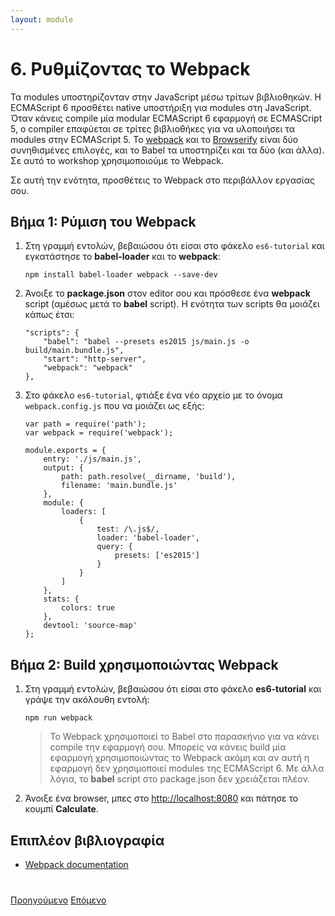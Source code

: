 ```yaml
---
layout: module
---
```

# 6. Ρυθμίζοντας το Webpack

Τα modules υποστηρίζονταν στην JavaScript μέσω τρίτων βιβλιοθηκών. Η ECMAScript 6 προσθέτει native υποστήριξη για modules στη JavaScript. Όταν κάνεις compile μία modular ECMAScript 6 εφαρμογή σε ECMASCript 5, ο compiler επαφύεται σε τρίτες βιβλιοθήκες για να υλοποιήσει τα modules στην ECMAScript 5. Το [webpack](http://webpack.github.io/) και το [Browserify](http://browserify.org/) είναι δύο συνηθισμένες επιλογές, και το Babel τα υποστηρίζει και τα δύο (και άλλα). Σε αυτό το workshop χρησιμοποιούμε το Webpack.

Σε αυτή την ενότητα, προσθέτεις το Webpack στο περιβάλλον εργασίας σου.

## Βήμα 1: Ρύμιση του Webpack

1. Στη γραμμή εντολών, βεβαιώσου ότι είσαι στο φάκελο `es6-tutorial` και εγκατάστησε το **babel-loader** και το **webpack**:
   
   	```
   	npm install babel-loader webpack --save-dev
   	```

1. Άνοιξε το **package.json** στον editor σου και πρόσθεσε ένα **webpack** script (αμέσως μετά το **babel** script). Η ενότητα των scripts θα μοιάζει κάπως έτσι:

    ```
    "scripts": {
        "babel": "babel --presets es2015 js/main.js -o build/main.bundle.js",
	    "start": "http-server",
        "webpack": "webpack"
    },
    ```
    
1. Στο φάκελο `es6-tutorial`, φτιάξε ένα νέο αρχείο με το όνομα `webpack.config.js` που να μοιάζει ως εξής:
     
     ```
     var path = require('path');
     var webpack = require('webpack');
     
     module.exports = {
         entry: './js/main.js',
         output: {
             path: path.resolve(__dirname, 'build'),
             filename: 'main.bundle.js'
         },
         module: {
             loaders: [
                 {
                     test: /\.js$/,
                     loader: 'babel-loader',
                     query: {
                         presets: ['es2015']
                     }
                 }
             ]
         },
         stats: {
             colors: true
         },
         devtool: 'source-map'
     };
     ```

## Βήμα 2: Build χρησιμοποιώντας Webpack

1. Στη γραμμή εντολών, βεβαιώσου ότι είσαι στο φάκελο **es6-tutorial** και γράψε την ακόλουθη εντολή:
  
	```
    npm run webpack
	```
	
	> Το Webpack χρησιμοποιεί το Babel στο παρασκήνιο για να κάνει compile την εφαρμογή σου. Μπορείς να κάνεις build μία εφαρμογή χρησιμοποιώντας το Webpack ακόμη και αν αυτή η εφαρμογή δεν χρησιμοποιεί modules της ECMAScript 6. Με άλλα λόγια, το **babel** script στο package.json δεν χρειάζεται πλέον.

1. Άνοιξε ένα browser, μπες στο [http://localhost:8080](http://localhost:8080) και πάτησε το κουμπί **Calculate**.

## Επιπλέον βιβλιογραφία

- [Webpack documentation](http://webpack.github.io/docs/)

<div class="row" style="margin-top:40px;">
<div class="col-sm-12">
<a href="ecmascript6-template-strings.html" class="btn btn-default"><i class="glyphicon glyphicon-chevron-left"></i> Προηγούμενο</a>
<a href="ecmascript6-modules.html" class="btn btn-default pull-right">Επόμενο <i class="glyphicon glyphicon-chevron-right"></i></a>
</div>
</div>


